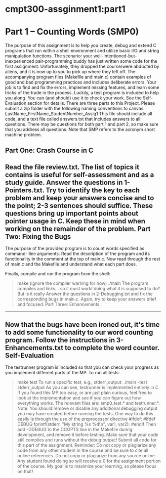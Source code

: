 # cmpt300-assginment1:part1
Part 1 – Counting Words (SMP0)
====================
The purpose of this assignment is to help you create, debug and extend C
programs that run within a shell environment and utilize basic I/O and string
manipulation functions.
The scenario: your well-intentioned-but-inexperienced pair-programming buddy
has just written some code for the first assignment. Unfortunately, they
dropped the course/were abducted by aliens, and it is now up to you to pick
up where they left off.
The accompanying program files (Makefile and main.c) contain examples of good
and bad programming practices and includes deliberate errors. Your job is to
find and fix the errors, implement missing features, and learn some tricks of
the trade in the process.
Luckily, a test program is included to help you along. You can (and should)
use it to check your work. See the Self-Evaluation section for details.
There are three parts to this Project.
Please submit a zip folder with the following naming conventions to canvas:
LastName_FirstName_StudentNumber_Assig1
This file should include all code, and a text file called answers.txt that
includes answers to all questions. There may be questions for both part 1 and
part 2, so make sure that you address all questions.
Note that SMP refers to the acronym short machine problem.

Part One: Crash Course in C
----------------------------
Read the file review.txt. The list of topics it contains is useful for
self-assessment and as a study guide.
Answer the questions in 1-Pointers.txt. Try to identify the key to each
problem and keep your answers concise and to the point; 2-3 sentences should
suffice. These questions bring up important points about pointer usage in C.
Keep these in mind when working on the remainder of the problem.
Part Two: Fixing the Bugs
--------------------------
The purpose of the provided program is to count words specified as command-
line arguments. Read the description of the program and its functionality in
the comment at the top of main.c. Now read through the rest of main.c and
the Makefile and understand what each part does.

Finally, compile and run the program from the shell:
> make
(ignore the compiler warning for now)
> ./main
The program compiles and links... so it must work!
doing what it is supposed to do?
But is it really
Answer the questions in 2-Debugging.txt and fix the corresponding bugs
in main.c. Again, try to keep your answers brief and focused.
Part Three: Enhancements
-------------------------
Now that the bugs have been ironed out, it's time to add some
functionality to our word counting program. Follow the instructions in
3-Enhancements.txt to complete the word counter.
Self-Evaluation
---------------
The testrunner program is included so that you can check your progress
as you implement different parts of the MP.
To run all tests:
> make test
To run a specific test, e.g., stderr_output:
> ./main -test stderr_output
As you can see, testrunner is implemented entirely in C. If you found
this MP too easy, or are just plain curious, feel free to look at the
implementation and see if you can figure out how everything works. The
relevant files are: smp0_test.* and testrunner.*.
Note: You should remove or disable any additional debugging output you may
have created before running the tests. One way to do this easily is through
the use of the preprocessor directive #ifdef:
#ifdef DEBUG
fprintf(stderr, "My string %s %d\n", var1, var2);
#endif
Then add -DDEBUG to the CCOPTS line in the Makefile during development, and
remove it before testing. Make sure that your code still compiles and runs
without the debug output!
Submit all code for this part of the assignment.
Reminder: Do not copy or plagiarize any code from any other student in the
course and be sure to cite all online references.
Do not copy or plagiarize from any source online. Any student found doing so
will receive a 0 for the assignment portion of the course. My goal is to
maximize your learning, so please focus on that!
